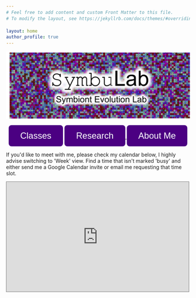 ```yaml
---
# Feel free to add content and custom Front Matter to this file.
# To modify the layout, see https://jekyllrb.com/docs/themes/#overriding-theme-defaults

layout: home
author_profile: true
---
```


<p style="text-align: center;"><img src="/SymbuLab.png"></p>

<p style="text-align: center;"><a href="/Classes"><button style="background-color:#4B0082;border-radius: 8px;font-size: 24px;border: none;color: white;padding: 15px 32px;text-align: center;" type="button">Classes</button></a>
<a href="/research/overview"><button style="background-color:#4B0082;border-radius: 8px;font-size: 24px;border: none;color: white;padding: 15px 32px;text-align: center;" type="button">Research</button> </a>
<a href="/About"><button style="background-color:#4B0082;border-radius: 8px;font-size: 24px;border: none;color: white;padding: 15px 32px;text-align: center;" type="button">About Me</button></a> </p>

If you'd like to meet with me, please check my calendar below, I highly advise switching to 'Week' view. Find a time that isn't marked 'busy' and either send me a Google Calendar invite or email me requesting that time slot.

<iframe src="https://calendar.google.com/calendar/embed?height=300&amp;wkst=1&amp;bgcolor=%23ffffff&amp;ctz=America%2FChicago&amp;src=dm9zdGluYXJAY2FybGV0b24uZWR1&amp;color=%23039BE5&amp;showDate=1&amp;mode=WEEK&amp;showCalendars=0&amp;showTabs=0&amp;showPrint=0" style="border:solid 1px #777" width="500" height="300" frameborder="0" scrolling="no"></iframe>
